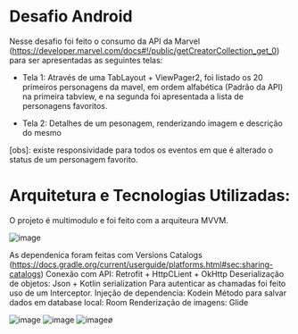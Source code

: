 # Desafio Android

Nesse desafio foi feito o consumo da API da Marvel (https://developer.marvel.com/docs#!/public/getCreatorCollection_get_0) para ser apresentadas as seguintes telas:

- Tela 1: Através de uma TabLayout + ViewPager2, foi listado os 20 primeiros personagens da mavel, em ordem alfabética (Padrão da API) na primeira tabview, e na segunda foi apresentada a lista de personagens favoritos. 

- Tela 2: Detalhes de um pesonagem, renderizando imagem e descrição do mesmo

[obs]: existe responsividade para todos os eventos em que é alterado o status de um personagem favorito.

# Arquitetura e Tecnologias Utilizadas:

O projeto é multimodulo e foi feito com a arquiteura MVVM.

![image](https://user-images.githubusercontent.com/9469620/159884526-6f651a69-88f5-4e9c-a0d0-e6761e23389d.png)


As dependenica foram feitas com Versions Catalogs (https://docs.gradle.org/current/userguide/platforms.html#sec:sharing-catalogs)
Conexão com API: Retrofit + HttpCLient + OkHttp
Deserialização de objetos: Json + Kotlin serialization
Para autenticar as chamadas foi feito uso de um Interceptor.
Injeção de dependencia: Kodein
Método para salvar dados em database local: Room
Renderização de imagens: Glide


![image](https://user-images.githubusercontent.com/9469620/159884603-95aff5fb-e4f2-4975-9a28-65a122f56a19.png)
![image](https://user-images.githubusercontent.com/9469620/159884632-51f40cdf-bdfd-4741-9b8f-0eaa69e61efa.png)
![image](https://user-images.githubusercontent.com/9469620/159884661-d349aaa7-fe30-4e91-95e1-ecdb25e5a314.png)ø


